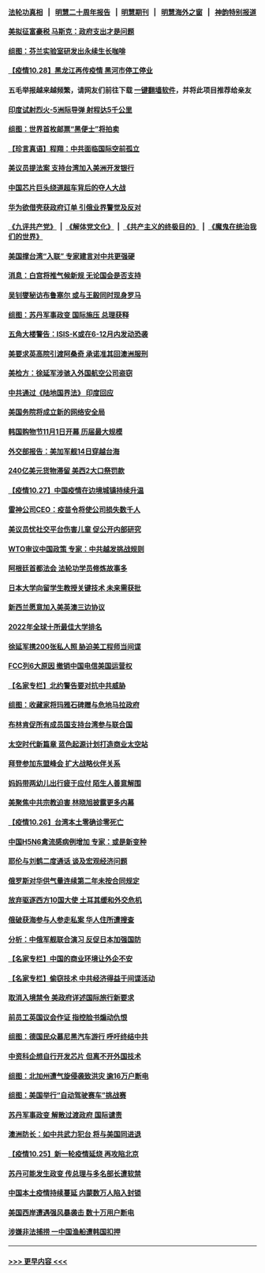 #### [法轮功真相](https://github.com/gfw-breaker/truth/blob/master/README.md?t=0) &nbsp;&nbsp;|&nbsp;&nbsp; [明慧二十周年报告](https://github.com/gfw-breaker/mh-reports/blob/master/README.md?t=0) &nbsp;&nbsp;|&nbsp;&nbsp;[明慧期刊](https://github.com/gfw-breaker/mh-qikan) &nbsp;&nbsp;|&nbsp;&nbsp; [明慧海外之窗](https://github.com/gfw-breaker/mh-news/blob/master/README.md?t=0) &nbsp;&nbsp;|&nbsp;&nbsp; [神韵特别报道](https://github.com/gfw-breaker/mh-news/blob/master/shenyun.md?t=0)
#### [美拟征富豪税 马斯克：政府支出才是问题](../pages/nsc418/n13336134.md?t=10282351) 
#### [组图：芬兰实验室研发出永续生长咖啡](../pages/nsc418/n13335631.md?t=10282351) 
#### [【疫情10.28】黑龙江再传疫情 黑河市停工停业](../pages/nsc418/n13335695.md?t=10282351) 
#### 五毛举报越来越频繁，请网友们前往下载 [一键翻墙软件](https://github.com/gfw-breaker/ssr-accounts)，并将此项目推荐给亲友
#### [印度试射烈火-5洲际导弹 射程达5千公里](../pages/nsc418/n13335429.md?t=10282351) 
#### [组图：世界首枚邮票“黑便士”将拍卖](../pages/nsc418/n13333241.md?t=10282351) 
#### [【珍言真语】程翔：中共面临国际空前孤立](../pages/nsc418/n13334671.md?t=10282351) 
#### [美议员提法案 支持台湾加入美洲开发银行](../pages/nsc418/n13334967.md?t=10282351) 
#### [中国芯片巨头绕道超车背后的夺人大战](../pages/nsc418/n13334786.md?t=10282351) 
#### [华为欲借壳获政府订单 引俄业界警觉及反对](../pages/nsc418/n13334603.md?t=10282351) 
#### [《九评共产党》](https://github.com/begood0513/9ping.md/blob/master/README.md) &nbsp;|&nbsp; [《解体党文化》](../../../../jtdwh.md/blob/master/README.md)  &nbsp;|&nbsp; [《共产主义的终极目的》](../../../../gczydzjmd.md/blob/master/README.md) &nbsp;|&nbsp; [《魔鬼在统治我们的世界》](../../../../mgztzwmdsj.md/blob/master/README.md) 
#### [美国撑台湾“入联” 专家建言对中共更强硬](../pages/nsc418/n13334563.md?t=10282351) 
#### [消息：白宫将推气候新规 无论国会是否支持](../pages/nsc418/n13334714.md?t=10282351) 
#### [吴钊燮秘访布鲁塞尔 或与王毅同时现身罗马](../pages/nsc418/n13334407.md?t=10282351) 
#### [组图：苏丹军事政变 国际施压 总理获释](../pages/nsc418/n13332979.md?t=10282351) 
#### [五角大楼警告：ISIS-K或在6-12月内发动恐袭](../pages/nsc418/n13334332.md?t=10282351) 
#### [美要求英高院引渡阿桑奇 承诺准其回澳洲服刑](../pages/nsc418/n13333962.md?t=10282351) 
#### [美检方：徐延军涉骇入外国航空公司盗窃](../pages/nsc418/n13334091.md?t=10282351) 
#### [中共通过《陆地国界法》 印度回应](../pages/nsc418/n13333825.md?t=10282351) 
#### [美国务院将成立新的网络安全局](../pages/nsc418/n13333772.md?t=10282351) 
#### [韩国购物节11月1日开幕 历届最大规模](../pages/nsc418/n13333071.md?t=10282351) 
#### [外交部报告：美加军舰14日穿越台海](../pages/nsc418/n13333462.md?t=10282351) 
#### [240亿美元货物滞留 美西2大口祭罚款](../pages/nsc418/n13333330.md?t=10282351) 
#### [【疫情10.27】中国疫情在边境城镇持续升温](../pages/nsc418/n13332930.md?t=10282351) 
#### [雷神公司CEO：疫苗令将使公司损失数千人](../pages/nsc418/n13332726.md?t=10282351) 
#### [美议员忧社交平台伤害儿童 促公开内部研究](../pages/nsc418/n13332479.md?t=10282351) 
#### [WTO审议中国政策 专家：中共越发挑战规则](../pages/nsc418/n13329325.md?t=10282351) 
#### [阿根廷首都法会 法轮功学员修炼故事多](../pages/nsc418/n13331031.md?t=10282351) 
#### [日本大学向留学生教授关键技术 未来需获批](../pages/nsc418/n13331589.md?t=10282351) 
#### [新西兰愿意加入美英澳三边协议](../pages/nsc418/n13331584.md?t=10282351) 
#### [2022年全球十所最佳大学排名](../pages/nsc418/n13331373.md?t=10282351) 
#### [徐延军携200张私人照 胁迫美工程师当间谍](../pages/nsc418/n13331491.md?t=10282351) 
#### [FCC列6大原因 撤销中国电信美国运营权](../pages/nsc418/n13331452.md?t=10282351) 
#### [【名家专栏】北约警告要对抗中共威胁](../pages/nsc418/n13330929.md?t=10282351) 
#### [组图：收藏家将玛雅石碑赠与危地马拉政府](../pages/nsc418/n13330458.md?t=10282351) 
#### [布林肯促所有成员国支持台湾参与联合国](../pages/nsc418/n13331235.md?t=10282351) 
#### [太空时代新篇章 蓝色起源计划打造商业太空站](../pages/nsc418/n13329794.md?t=10282351) 
#### [拜登参加东盟峰会 扩大战略伙伴关系](../pages/nsc418/n13331032.md?t=10282351) 
#### [妈妈带两幼儿出行疲于应付 陌生人善意解围](../pages/nsc418/n13330141.md?t=10282351) 
#### [美聚焦中共宗教迫害 林晓旭披露更多内幕](../pages/nsc418/n13330539.md?t=10282351) 
#### [【疫情10.26】台湾本土零确诊零死亡](../pages/nsc418/n13330501.md?t=10282351) 
#### [中国H5N6禽流感病例增加 专家：或是新变种](../pages/nsc418/n13330297.md?t=10282351) 
#### [耶伦与刘鹤二度通话 谈及宏观经济问题](../pages/nsc418/n13329940.md?t=10282351) 
#### [俄罗斯对华供气量连续第二年未按合同规定](../pages/nsc418/n13329591.md?t=10282351) 
#### [放弃驱逐西方10国大使 土耳其缓和外交危机](../pages/nsc418/n13329243.md?t=10282351) 
#### [俄破获海参与人参走私案 华人住所遭搜查](../pages/nsc418/n13329380.md?t=10282351) 
#### [分析：中俄军舰联合演习 反促日本加强国防](../pages/nsc418/n13329297.md?t=10282351) 
#### [【名家专栏】中国的商业环境让外企不安](../pages/nsc418/n13328319.md?t=10282351) 
#### [【名家专栏】偷窃技术 中共经济得益于间谍活动](../pages/nsc418/n13328413.md?t=10282351) 
#### [取消入境禁令 美政府详述国际旅行新要求](../pages/nsc418/n13329234.md?t=10282351) 
#### [前员工英国议会作证 指控脸书煽动仇恨](../pages/nsc418/n13329010.md?t=10282351) 
#### [组图：德国民众慕尼黑汽车游行 呼吁终结中共](../pages/nsc418/n13329025.md?t=10282351) 
#### [中资科企想自行开发芯片 但离不开外国技术](../pages/nsc418/n13328928.md?t=10282351) 
#### [组图：北加州遭气旋侵袭致洪灾 逾16万户断电](../pages/nsc418/n13327931.md?t=10282351) 
#### [组图：美国举行“自动驾驶赛车”挑战赛](../pages/nsc418/n13328554.md?t=10282351) 
#### [苏丹军事政变 解散过渡政府 国际谴责](../pages/nsc418/n13328504.md?t=10282351) 
#### [澳洲防长：如中共武力犯台 将与美国同进退](../pages/nsc418/n13328260.md?t=10282351) 
#### [【疫情10.25】新一轮疫情延烧 再攻陷北京](../pages/nsc418/n13327865.md?t=10282351) 
#### [苏丹可能发生政变 传总理与多名部长遭软禁](../pages/nsc418/n13327778.md?t=10282351) 
#### [中国本土疫情持续蔓延 内蒙数万人陷入封锁](../pages/nsc418/n13327394.md?t=10282351) 
#### [美国西岸遭遇强风暴袭击 数十万用户断电](../pages/nsc418/n13327240.md?t=10282351) 
#### [涉嫌非法捕捞 一中国渔船遭韩国扣押](../pages/nsc418/n13326765.md?t=10282351) 

----
#### [ >>> 更早内容 <<< ](../indexes/nsc418-earlier.md)
